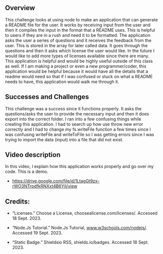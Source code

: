 ## Overview
This challenge looks at using node to make an application that can generate a README file for the user. 
It works by receiving input from the user and then it compiles the input in the format that a README uses. This is helpful to users if they are in a rush and need it to be formatted. The application asks the user a series of questions and it receives the feedback from the user. This is stored in the array for later called data. It goes through the questions and then it asks which license the user would like. In the future I would like to add more types of licenses available since there are many. 
This application is helpful and would be highly useful outside of this class as well. If I am making a project or even a new programmer/coder, this application would be helpful because it would have all the details that a readme would need so that if I was confused or stuck on what a README needs to have, this application would walk me through it. 
## Successes and Challenges 
This challenge was a success since it functions properly. It asks the questions/asks the user to provide the necessary input and then it does export into the correct folder. 
I ran into a few confusing things while creating this application. I had to search up how use throw new error correctly and I had to change my fs.writeFile function a few times since I was confusing writeFile and writeToFile so I was getting errors since I was trying to import the data (input) into a file that did not exist. 
## Video description
In this video, I explain how this application works properly and go over my code. This is a demo. 
- https://drive.google.com/file/d/1LtagGt9zx-rWO3NTrpdfkRNXxt4B6YjI/view
## Credits:
- “Licenses.” Choose a License, choosealicense.com/licenses/. Accessed 18 Sept. 2023. 

- “Node.Js Tutorial.” Node.Js Tutorial, www.w3schools.com/nodejs/. Accessed 19 Sept. 2023. 

- “Static Badge.” Shieldsio RSS, shields.io/badges. Accessed 18 Sept. 2023. 